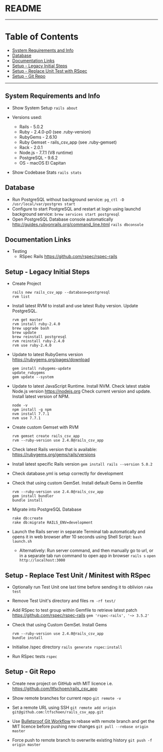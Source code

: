 # README

---

# Table of Contents
  * [System Requirements and Info](#part-1000)
  * [Database](#part-1100)
  * [Documentation Links](#part-1500)
  * [Setup - Legacy Initial Steps](#part-2000)
  * [Setup - Replace Unit Test with RSpec](#part-3000)
  * [Setup - Git Repo](#part-4000)

---

## System Requirements and Info<a id="part-1000"></a>
* Show System Setup
    `rails about`

* Versions used:
    * Rails - 5.0.2
    * Ruby - 2.4.0-p0 (see .ruby-version)
    * RubyGems - 2.6.10
    * Ruby Gemset - rails_csv_app (see .ruby-gemset)
    * Rack - 2.0.1
    * Node.js - 7.7.1 (V8 runtime)
    * PostgreSQL - 9.6.2
    * OS - macOS El Capitan

* Show Codebase Stats
    `rails stats`

## Database <a id="part-1100"></a>

* Run PostgreSQL without background service:
	`pg_ctl -D /usr/local/var/postgres start`
* Configure to start PostgreSQL and restart at login using launchd background service:
	`brew services start postgresql`
* Open PostgreSQL Database console automatically http://guides.rubyonrails.org/command_line.html
    `rails dbconsole`

## Documentation Links <a id="part-1500"></a>

* Testing
    * RSpec Rails https://github.com/rspec/rspec-rails

## Setup - Legacy Initial Steps <a id="part-2000"></a>

* Create Project
	```
	rails new rails_csv_app --database=postgresql
	rvm list
	```

* Install latest RVM to install and use latest Ruby version. Update PostgreSQL.
	```
	rvm get master
	rvm install ruby-2.4.0
	brew upgrade bash
	brew update
	brew reinstall postgresql
	rvm reinstall ruby-2.4.0
	rvm use ruby-2.4.0
	```

* Update to latest RubyGems version https://rubygems.org/pages/download
    ```
    gem install rubygems-update
    update_rubygems
    gem update --system
    ```

* Update to latest JavaScript Runtime. Install NVM.
  Check latest stable Node.js version https://nodejs.org
  Check current version and update.
  Install latest version of NPM.
    ```
    node -v
    npm install -g npm
    nvm install 7.7.1
    nvm use 7.7.1
    ```

* Create custom Gemset with RVM
	```
	rvm gemset create rails_csv_app
	rvm --ruby-version use 2.4.0@rails_csv_app
	```

* Check latest Rails version that is available: https://rubygems.org/gems/rails/versions
* Install latest specific Rails version
	`gem install rails --version 5.0.2`

* Check database.yml is setup correctly for development

* Check that using custom GemSet. Install default Gems in Gemfile
    ```
    rvm --ruby-version use 2.4.0@rails_csv_app
    gem install bundler
	bundle install
	```

* Migrate into PostgreSQL Database
	```
	rake db:create
	rake db:migrate RAILS_ENV=development
	```

* Launch the Rails server in separate Terminal tab automatically and opens it in web browser after 10 seconds using Shell Script:
    `bash launch.sh`

    * Alternatively: Run server command, and then manually go to url, or in a separate tab run command to open app in browser
    	`rails s`
    	`open http://localhost:3000`

## Setup - Replace Test Unit / Minitest with RSpec <a id="part-3000"></a>

* Optionally run Test Unit one last time before sending it to oblivion
    `rake test`

* Remove Test Unit's directory and files
    `rm -rf test/`

* Add RSpec to test group within Gemfile to retrieve latest patch https://github.com/rspec/rspec-rails
    `gem 'rspec-rails', '~> 3.5.2'`

* Check that using Custom GemSet. Install Gems
    ```
    rvm --ruby-version use 2.4.0@rails_csv_app
    bundle install
    ```

* Initialise /spec directory
    `rails generate rspec:install`

* Run RSpec tests
    `rspec`

## Setup - Git Repo <a id="part-4000"></a>

* Create new project on GitHub with MIT licence i.e. https://github.com/ltfschoen/rails_csv_app

* Show remote branches for current repo
    `git remote -v`

* Set a remote URL using SSH
    `git remote add origin git@github.com:ltfschoen/rails_csv_app.git`

* Use [Bulletproof Git Workflow](https://gist.github.com/ltfschoen/3c7a085f132baf4aff13c9d561b35d03) to rebase with remote branch and get the MIT licence before pushing new changes
    `git pull --rebase origin master`

* Force push to remote branch to overwrite existing history
    `git push -f origin master`
